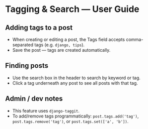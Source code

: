 # Tagging & Search — User Guide


## Adding tags to a post
- When creating or editing a post, the Tags field accepts comma-separated tags (e.g. `django, tips`).
- Save the post — tags are created automatically.


## Finding posts
- Use the search box in the header to search by keyword or tag.
- Click a tag underneath any post to see all posts with that tag.


## Admin / dev notes
- This feature uses `django-taggit`.
- To add/remove tags programmatically: `post.tags.add('tag')`, `post.tags.remove('tag')`, or `post.tags.set(['a', 'b'])`.